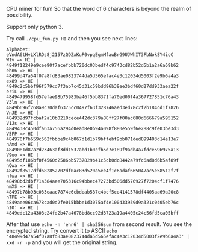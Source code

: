 CPU miner for fun! So that the word of 6 characters is beyond the realm of possibility.

Support only python 3.

Try call `./cpu_fun.py HI` and then you see next lines: 
```
Alphabet: eVndA6tHyLXlROs8j2157zQDZxKuP0vpqEgmMfawBrG9UJWhIT3FbNokSY4icC
W1v => HI | 4849f12249e9cee90f7acefbbb720dc03bedf4c9743cd82b52d5b1a2a6a69b62
ehn6 => HI | 48499d47a54f07a8fd83ae0823744da5d565efac4e3c12034d5003f2e9b6a4a3
ex89 => HI | 4849c2c5bbf96f579cd7f3ab7c45d31c59bdd96b38ee3bdf60d27dd933aea22f
eriL => HI | 4849479958fd57efae98b75983ba46f5bb8371fa70ed00f4a367727851c76a43
V3ln => HI | 4849b696f268a9c70daf6375cc0497f63f328746aed3ed78c2f2b184cd1f7826
VnJE => HI | 484932d97fcbaf2a10b0210cece442dc379a88ff27f00ac680d666679a595152
V1Js => HI | 4849438c450dfa63a756a294d0ead8e0b94a098f880e559f6e288c9fe03be3d3
V5FP => HI | 484970f7b659c562fbbbe9c4b067d1d1b79bffebf9bb071ded899403d14e13e7
nAmd => HI | 4849081d87a2d23463af3dd1537abd1b0cfb5d7e189f9adb4a7fdce596975a13
V9uo => HI | 48495df186bf0f4560d2586bb5737829b41c5cb0dc8442a79fc6ad8d6b5af89f
nQwa => HI | 48492f8517dfd682852702df0ac83d520a5ee4f1c6adaf665047ac5e58512f7f
nfwa => HI | 48498bd2dbf71a384aee705316c94bbec47273bd506dd576927f7204cf1f7476
nmXS => HI | 48497b78b93c033eaac7874e6cbdeab587c4bcf5ce4141578df4405aa69a20c8
nTPE => HI | 4849aee06ca678cad0d2fe015bbbe1d3075af4e100433939d9a321c0405eb76c
nIOj => HI | 4849edc12a4308c24fd2b47a4678bd8cc92d3723a19a4405c24c56fd5ca05bff
```

After that use `echo -n 'ehn6' | sha256sum` from second result.
You see the encrypted string.
Try convert it to ASCII
`echo '48499d47a54f07a8fd83ae0823744da5d565efac4e3c12034d5003f2e9b6a4a3' | xxd -r -p`
and you will get the original string.  